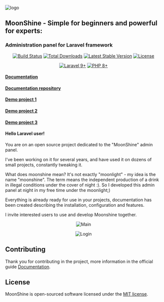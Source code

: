 ![logo](https://github.com/moonshine-software/moonshine/raw/3.x/art/new.png)

## MoonShine - Simple for beginners and powerful for experts:
### Administration panel for Laravel framework


<p align="center">
    <a href="https://github.com/moonshine-software/moonshine/actions"><img src="https://github.com/moonshine-software/moonshine/workflows/tests/badge.svg" alt="Build Status"></a>
<a href="https://packagist.org/packages/moonshine/moonshine"><img src="https://img.shields.io/packagist/dt/moonshine/moonshine" alt="Total Downloads"></a>
<a href="https://packagist.org/packages/moonshine/moonshine"><img src="https://img.shields.io/packagist/v/moonshine/moonshine" alt="Latest Stable Version"></a>
<a href="https://packagist.org/packages/moonshine/moonshine"><img src="https://img.shields.io/packagist/l/moonshine/moonshine" alt="License"></a>
</p> 
<p align="center">
    <a href="https://laravel.com"><img alt="Laravel 9+" src="https://img.shields.io/badge/Laravel-10+-FF2D20?style=for-the-badge&logo=laravel"></a>
    <a href="https://laravel.com"><img alt="PHP 8+" src="https://img.shields.io/badge/PHP-8.1+-777BB4?style=for-the-badge&logo=php"></a>
</p>

#### [Documentation](https://moonshine-laravel.com)
#### [Documentation repository](https://github.com/moonshine-software/doc)
#### [Demo project 1](https://github.com/moonshine-software/demo-project)
#### [Demo project 2](https://github.com/moonshine-software/demo-blog)
#### [Demo project 3](https://github.com/moonshine-software/todo-list-demo)

#### Hello Laravel user!

You are on an open source project dedicated to the "MoonShine" admin panel.

I've been working on it for several years, and have used it on dozens of small projects, constantly tweaking it.

What does moonshine mean? It's not exactly "moonlight" - my idea is the name "moonshine".
The term means the independent production of a drink in illegal conditions under the cover of night :).
So I developed this admin panel at night in my free time under the moonlight;)

Everything is already ready for use in your projects, documentation has been created describing the installation, configuration and features.

I invite interested users to use and develop Moonshine together.

<p align="center">
<img src="https://moonshine-laravel.com/screenshots/main.png?v=2.0" alt="Main">
</p>

<p align="center">
<img src="https://moonshine-laravel.com/screenshots/login.png?v=2.0" alt="Login">
</p>

## Contributing

Thank you for contributing in the project, more information in the official guide [Documentation](https://moonshine-laravel.com/docs/resource/getting-started/contribution).

## License

MoonShine is open-sourced software licensed under the [MIT license](LICENSE.md).


